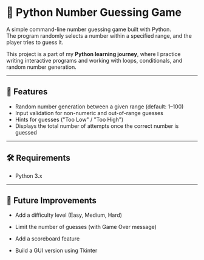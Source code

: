 # 🔢 Python Number Guessing Game

A simple command-line number guessing game built with Python.  
The program randomly selects a number within a specified range, and the player tries to guess it.  

This project is a part of my **Python learning journey**, where I practice writing interactive programs and working with loops, conditionals, and random number generation.

---

## 📌 Features
- Random number generation between a given range (default: 1–100)
- Input validation for non-numeric and out-of-range guesses
- Hints for guesses ("Too Low" / "Too High")
- Displays the total number of attempts once the correct number is guessed

---

## 🛠️ Requirements
- Python 3.x

---
## 📌 Future Improvements

- Add a difficulty level (Easy, Medium, Hard)
- Limit the number of guesses (with Game Over message)

- Add a scoreboard feature

- Build a GUI version using Tkinter
